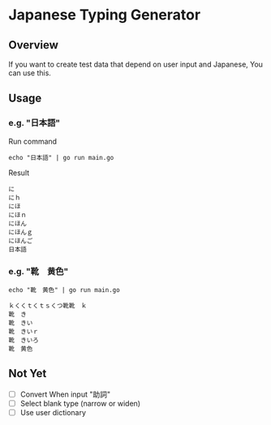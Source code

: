 Japanese Typing Generator
====================================

Overview
------------------------------------

If you want to create test data that depend on user input and Japanese, You can use this.


Usage
------------------------------------

### e.g. "日本語"

Run command

```
echo "日本語" | go run main.go
```

Result

```
に
にｈ
にほ
にほｎ
にほん
にほんｇ
にほんご
日本語
```


### e.g. "靴　黄色"

```
echo "靴　黄色" | go run main.go
```

```
ｋくくｔくｔｓくつ靴靴　ｋ
靴　き
靴　きい
靴　きいｒ
靴　きいろ
靴　黄色
```


Not Yet
----------------------------------------

- [ ] Convert When input "助詞"
- [ ] Select blank type (narrow or widen)
- [ ] Use user dictionary
